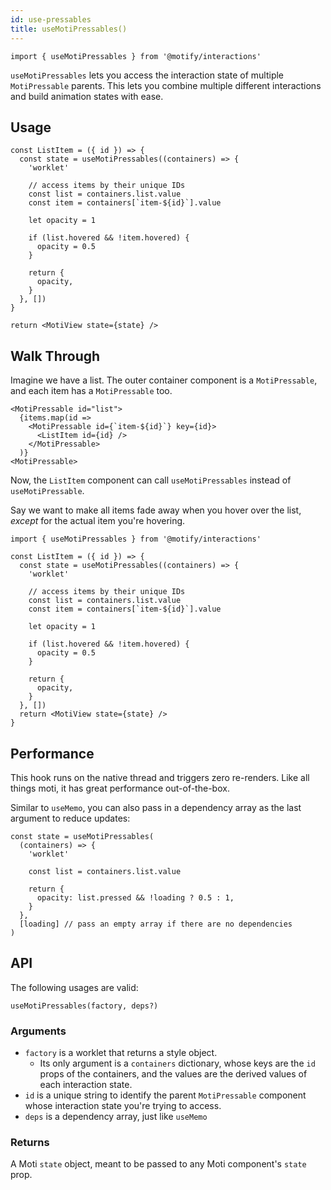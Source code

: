 ```yaml
---
id: use-pressables
title: useMotiPressables()
---
```


```tsx
import { useMotiPressables } from '@motify/interactions'
```

`useMotiPressables` lets you access the interaction state of multiple `MotiPressable` parents. This lets you combine multiple different interactions and build animation states with ease.

## Usage

```tsx
const ListItem = ({ id }) => {
  const state = useMotiPressables((containers) => {
    'worklet'

    // access items by their unique IDs
    const list = containers.list.value
    const item = containers[`item-${id}`].value

    let opacity = 1

    if (list.hovered && !item.hovered) {
      opacity = 0.5
    }

    return {
      opacity,
    }
  }, [])
}

return <MotiView state={state} />
```

## Walk Through

Imagine we have a list. The outer container component is a `MotiPressable`, and each item has a `MotiPressable` too.

```tsx
<MotiPressable id="list">
  {items.map(id =>
    <MotiPressable id={`item-${id}`} key={id}>
      <ListItem id={id} />
    </MotiPressable>
  )}
<MotiPressable>
```

Now, the `ListItem` component can call `useMotiPressables` instead of `useMotiPressable`.

Say we want to make all items fade away when you hover over the list, _except_ for the actual item you're hovering.

```tsx
import { useMotiPressables } from '@motify/interactions'

const ListItem = ({ id }) => {
  const state = useMotiPressables((containers) => {
    'worklet'

    // access items by their unique IDs
    const list = containers.list.value
    const item = containers[`item-${id}`].value

    let opacity = 1

    if (list.hovered && !item.hovered) {
      opacity = 0.5
    }

    return {
      opacity,
    }
  }, [])
  return <MotiView state={state} />
}
```

## Performance

This hook runs on the native thread and triggers zero re-renders. Like all things moti, it has great performance out-of-the-box.

Similar to `useMemo`, you can also pass in a dependency array as the last argument to reduce updates:

```tsx
const state = useMotiPressables(
  (containers) => {
    'worklet'

    const list = containers.list.value

    return {
      opacity: list.pressed && !loading ? 0.5 : 1,
    }
  },
  [loading] // pass an empty array if there are no dependencies
)
```

## API

The following usages are valid:

```tsx
useMotiPressables(factory, deps?)
```

### Arguments

- `factory` is a worklet that returns a style object.
  - Its only argument is a `containers` dictionary, whose keys are the `id` props of the containers, and the values are the derived values of each interaction state.
- `id` is a unique string to identify the parent `MotiPressable` component whose interaction state you're trying to access.
- `deps` is a dependency array, just like `useMemo`

### Returns

A Moti `state` object, meant to be passed to any Moti component's `state` prop.
